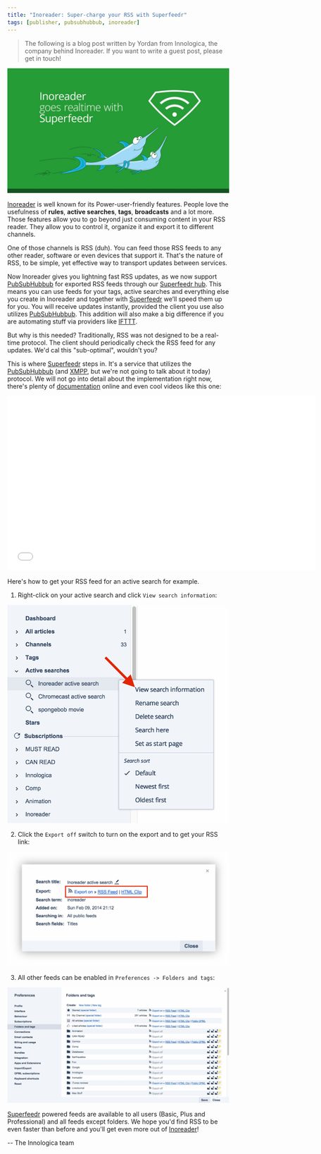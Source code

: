 ```yaml
---
title: "Inoreader: Super-charge your RSS with Superfeedr"
tags: [publisher, pubsubhubbub, inoreader]
---
```


> The following is a blog post written by Yordan from Innologica, the company behind Inoreader. If you want to write a guest post, please get in touch!

![Inoreader](/images/inoreader/inoreader-banner.jpg)


[Inoreader](http://www.inoreader.com) is well known for its Power-user-friendly features. People love the usefulness of **rules**, **active searches**, **tags**, **broadcasts** and a lot more. Those features allow you to go beyond just consuming content in your RSS reader. They allow you to control it, organize it and export it to different channels.

One of those channels is RSS (duh). You can feed those RSS feeds to any other reader, software or even devices that support it. That's the nature of RSS, to be simple, yet effective way to transport updates between services.

Now Inoreader gives you lightning fast RSS updates, as we now support [PubSubHubbub](https://code.google.com/p/pubsubhubbub/) for exported RSS feeds through our [Superfeedr hub](http://inoreader.superfeedr.com/). This means you can use feeds for your tags, active searches and everything else you create in Inoreader and together with [Superfeedr](https://superfeedr.com/) we’ll speed them up for you. You will receive updates instantly, provided the client you use also utilizes [PubSubHubbub](https://code.google.com/p/pubsubhubbub/). This addition will also make a big difference if you are automating stuff via providers like [IFTTT](https://ifttt.com/).


But why is this needed? Traditionally, RSS was not designed to be a real-time protocol. The client should periodically check the RSS feed for any updates. We'd cal this "sub-optimal", wouldn't you?

This is where [Superfeedr](https://superfeedr.com/) steps in. It's a service that utilizes the [PubSubHubbub](https://code.google.com/p/pubsubhubbub/) (and [XMPP](http://xmpp.org/), but we're not going to talk about it today) protocol. We will not go into detail about the implementation right now, there's plenty of [documentation](https://pubsubhubbub.googlecode.com/git/pubsubhubbub-core-0.4.html) online and even cool videos like this one:

<iframe width="700" height="395" src="//www.youtube.com/embed/B5kHx0rGkec" frameborder="0" allowfullscreen></iframe>

Here's how to get your RSS feed for an active search for example.


1. Right-click on your active search and click `View search information`:

![Inoreader](/images/inoreader/inoreader-settings.png)

2. Click the `Export off` switch to turn on the export and to get your RSS link:

![Inoreader](/images/inoreader/inoreader-export.png)

3. All other feeds can be enabled in `Preferences -> Folders and tags`:

![Inoreader](/images/inoreader/inoreader-list.png)

[Superfeedr](https://superfeedr.com/) powered feeds are available to all users (Basic, Plus and Professional) and all feeds except folders. We hope you'd find RSS to be even faster than before and you'll get even more out of [Inoreader](http://www.inoreader.com)!

--
The Innologica team

